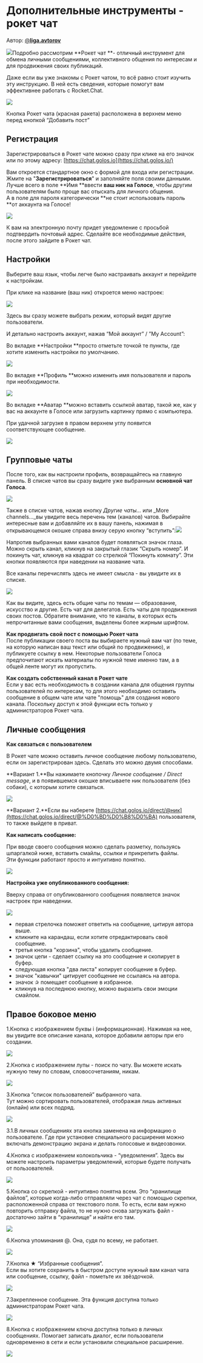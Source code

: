 # Дополнительные инструменты - рокет чат

Автор: [@**liga.avtorov**](https://golos.io/@liga.avtorov)

![](https://imgp.golos.io/0x0/https://s19.postimg.org/vio15cytv/image.jpg)Подробно рассмотрим **Рокет чат **- отличный инструмент для обмена личными сообщениями, коллективного общения по интересам и для продвижения своих публикаций.

Даже если вы уже знакомы с Рокет чатом, то всё равно стоит изучить эту инструкцию. В ней есть сведения, которые помогут вам эффективнее работать с Rocket.Chat.



![](https://imgp.golos.io/300x300/https://api.ogptoolbox.org/images/fa/df9767d0119feb76551820a7a77ab7.png?dim=1000)



Кнопка Рокет чата \(красная ракета\) расположена в верхнем меню перед кнопкой “Добавить пост”

## Регистрация

Зарегистрироваться в Рокет чате можно сразу при клике на его значок или по этому адресу: [https://chat.golos.io](https://chat.golos.io/)

Вам откроется стандартное окно с формой для входа или регистрации. Жмите на "**Зарегистрироваться**" и заполняйте поля своими данными.  
Лучше всего в поле **Имя **ввести **ваш ник на Голосе**, чтобы другим пользователям было проще вас отыскать для личного общения.  
А в поле для пароля категорически **не стоит использовать пароль **от аккаунта на Голосе!

![](https://imgp.golos.io/0x0/https://s19.postimg.org/brlp59cgj/image.png)

К вам на электронную почту придет уведомление с просьбой подтвердить почтовый адрес. Сделайте все необходимые действия, после этого зайдите в Рокет чат.

## Настройки

Выберите ваш язык, чтобы легче было настраивать аккаунт и перейдите к настройкам.

При клике на название \(ваш ник\) откроется меню настроек:

![](https://imgp.golos.io/0x0/https://s19.postimg.org/yqnglaes3/image.png)

Здесь вы сразу можете выбрать режим, который видят другие пользователи.

И детально настроить аккаунт, нажав “Мой аккаунт” / ”My Account”:

Во вкладке **Настройки **просто отметьте точкой те пункты, где хотите изменить настройки по умолчанию.

![](https://imgp.golos.io/0x0/https://s19.postimg.org/ntm4wis0j/image.png)

Во вкладке **Профиль **можно изменить имя пользователя и пароль при необходимости.

![](https://imgp.golos.io/0x0/https://s19.postimg.org/5s2zypxzn/image.png)

Во вкладке **Аватар **можно вставить ссылкой аватар, такой же, как у вас на аккаунте в Голосе или загрузить картинку прямо с компьютера.

При удачной загрузке в правом верхнем углу появится соответствующее сообщение.

![](https://imgp.golos.io/0x0/https://s19.postimg.org/yvr7uym37/image.png)

## Групповые чаты

После того, как вы настроили профиль, возвращайтесь на главную панель. В списке чатов вы сразу видите уже выбранным **основной чат Голоса**.

![](https://imgp.golos.io/0x0/https://s19.postimg.org/52f5p8r4j/image.png)

Также в списке чатов, нажав кнопку _Другие чаты…_ или _More channels…_вы увидите весь перечень тем \(каналов\) чатов. Выбирайте интересные вам и добавляйте их в вашу панель, нажимая в открывающемся окошке справа внизу серую кнопку “вступить”:![](https://imgp.golos.io/0x0/https://s19.postimg.org/z0px7in2r/image.png)

Напротив выбранных вами каналов будет появляться значок глаза.  
Можно скрыть канал, кликнув на закрытый глазик “Скрыть номер”. И покинуть чат, кликнув на квадрат со стрелкой “Покинуть комнату”. Эти кнопки появляются при наведении на название чата.

Все каналы перечислять здесь не имеет смысла - вы увидите их в списке.



![](https://imgp.golos.io/0x0/https://s19.postimg.org/xx5svk2fn/image.png)



Как вы видите, здесь есть общие чаты по темам — образование, искусство и другие. Есть чат для делегатов. Есть чаты для продвижения своих постов. Обратите внимание, что те каналы, в которых есть непрочитанные вами сообщения, выделены более жирным шрифтом.

**Как продвигать свой пост с помощью Рокет чата**  
После публикации своего поста вы выбираете нужный вам чат \(по теме, на которую написан ваш текст или общий по продвижению\), и публикуете ссылку в нем. Некоторые пользователи Голоса предпочитают искать материалы по нужной теме именно там, а в общей ленте могут их пропустить.

**Как создать собственный канал в Рокет чате**  
Если у вас есть необходимость в создании канала для общения группы пользователей по интересам, то для этого необходимо оставить сообщение в общем чате или чате "помощь" для создания нового канала. Поскольку доступ к этой функции есть только у администраторов Рокет чата.

## Личные сообщения

**Как связаться с пользователем**

В Рокет чате можно оставить личное сообщение любому пользователю, если он зарегистрирован здесь. Сделать это можно двумя способами.

**Вариант 1.**Вы нажимаете кнопочку _Личное сообщение / Direct message_, и в появившемся окошке вписываете ник пользователя \(без собаки\), с которым хотите связаться.



![](https://imgp.golos.io/0x0/https://s19.postimg.org/ifiaruvyr/image.png)



**Вариант 2.**Если вы наберете [https://chat.golos.io/direct/@ник](https://chat.golos.io/direct/@%D0%BD%D0%B8%D0%BA) пользователя, то также выйдете в приват.

**Как написать сообщение:**

При вводе своего сообщения можно сделать разметку, пользуясь шпаргалкой ниже, вставить смайлы, ссылки и прикрепить файлы.  
Эти функции работают просто и интуитивно понятно.

![](https://imgp.golos.io/0x0/https://s19.postimg.org/giqmkebmb/image.png)



**Настройка уже опубликованного сообщения:**

Вверху справа от опубликованного сообщения появляется значок настроек при наведении.  


![](https://imgp.golos.io/0x0/https://s19.postimg.org/dd60u6t03/image.png)



* первая стрелочка поможет ответить на сообщение, цитируя автора выше.
* кликните на карандаш, если хотите отредактировать своё сообщение.
* третья кнопка "корзина", чтобы удалить сообщение.
* значок цепи - сделает ссылку на это сообщение и скопирует в буфер.
* следующая кнопка "два листа" копирует сообщение в буфер.
* значок "кавычки" цитирует сообщение не ссылаясь на автора.
* значок ✰ помещает сообщение в избранное.
* кликнув на последнюю кнопку, можно выразить свои эмоции смайлом.

## Правое боковое меню

1.Кнопка с изображением буквы i \(информационная\). Нажимая на нее, вы увидите все описание канала, которое добавили авторы при его создании.



![](https://imgp.golos.io/0x0/https://s19.postimg.org/aye59rcr7/image.png)

2.Кнопка с изображением лупы - поиск по чату. Вы можете искать нужную тему по словам, словосочетаниям, никам.

![](https://imgp.golos.io/0x0/https://s19.postimg.org/5bmdq0zmb/image.png)

3.Кнопка “список пользователей” выбранного чата.  
Тут можно сортировать пользователей, отображая лишь активных \(онлайн\) или всех подряд.

![](https://imgp.golos.io/0x0/https://s19.postimg.org/5pnppmjpv/image.png)



3.1.В личных сообщениях эта кнопка заменена на информацию о пользователе. Где при установке специального расширения можно включать демонстрацию экрана и делать голосовые и видеозвонки.

4.Кнопка с изображением колокольчика - “уведомления”. Здесь вы можете настроить параметры уведомлений, которые будете получать от пользователей.



![](https://imgp.golos.io/0x0/https://s19.postimg.org/djobb0rir/image.png)



5.Кнопка со скрепкой - интуитивно понятна всем. Это “хранилище файлов”, которые когда-либо отправляли через чат с помощью скрепки, расположенной справа от текстового поля. То есть, если вам нужно повторить отправку файла, то не нужно снова загружать файл - достаточно зайти в “хранилище” и найти его там.



![](https://imgp.golos.io/0x0/https://s19.postimg.org/ulh5d46dv/image.png)



6.Кнопка упоминания @. Она, судя по всему, не работает.



![](https://imgp.golos.io/0x0/https://s19.postimg.org/5thj5vp77/image.png)



7.Кнопка ★ “Избранные сообщения”.  
Если вы хотите сохранить в быстром доступе нужный вам канал чата или сообщение, ссылку, файл - пометьте их звёздочкой.



![](https://imgp.golos.io/0x0/https://s19.postimg.org/ed0x3mxjn/image.png)



7.Закрепленное сообщение. Эта функция доступна только администраторам Рокет чата.



![](https://imgp.golos.io/0x0/https://s19.postimg.org/ucjkn6tlf/image.png)



8.Кнопка с изображением ключа доступна только в личных сообщениях. Помогает записать диалог, если пользователи одновременно в сети и если установили специальное расширение.



![](https://imgp.golos.io/0x0/https://s19.postimg.org/tbjby2clv/image.png)



  


